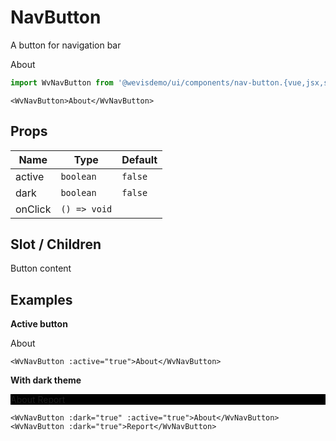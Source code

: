 # NavButton

A button for navigation bar

<WvNavButton>About</WvNavButton>

```js
import WvNavButton from '@wevisdemo/ui/components/nav-button.{vue,jsx,svelte}';
```

```vue
<WvNavButton>About</WvNavButton>
```

## Props

| Name    | Type         | Default |
| ------- | ------------ | ------- |
| active  | `boolean`    | `false` |
| dark    | `boolean`    | `false` |
| onClick | `() => void` |         |

## Slot / Children

Button content

## Examples

**Active button**

<WvNavButton :active="true">About</WvNavButton>

```vue
<WvNavButton :active="true">About</WvNavButton>
```

**With dark theme**

<div style="background-color: black;">
  <WvNavButton :dark="true" :active="true">About</WvNavButton>
  <WvNavButton :dark="true">Report</WvNavButton>
</div>

```vue
<WvNavButton :dark="true" :active="true">About</WvNavButton>
<WvNavButton :dark="true">Report</WvNavButton>
```
